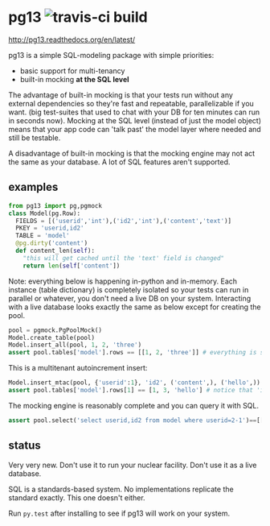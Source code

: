 # pg13 ![travis-ci build](https://travis-ci.org/abe-winter/pg13-py.svg?branch=master)

http://pg13.readthedocs.org/en/latest/

pg13 is a simple SQL-modeling package with simple priorities:
* basic support for multi-tenancy
* built-in mocking **at the SQL level**

The advantage of built-in mocking is that your tests run without any external dependencies so they're fast and repeatable, parallelizable if you want. (big test-suites that used to chat with your DB for ten minutes can run in seconds now). Mocking at the SQL level (instead of just the model object) means that your app code can 'talk past' the model layer where needed and still be testable.

A disadvantage of built-in mocking is that the mocking engine may not act the same as your database. A lot of SQL features aren't supported.

## examples

```python
from pg13 import pg,pgmock
class Model(pg.Row):
  FIELDS = [('userid','int'),('id2','int'),('content','text')]
  PKEY = 'userid,id2'
  TABLE = 'model'
  @pg.dirty('content')
  def content_len(self):
    "this will get cached until the 'text' field is changed"
    return len(self['content'])
```
Note: everything below is happening in-python and in-memory. Each instance (table dictionary) is completely isolated so your tests can run in parallel or whatever, you don't need a live DB on your system. Interacting with a live database looks exactly the same as below except for creating the pool.
```python
pool = pgmock.PgPoolMock()
Model.create_table(pool)
Model.insert_all(pool, 1, 2, 'three')
assert pool.tables['model'].rows == [[1, 2, 'three']] # everything is stored like you'd expect
```
This is a multitenant autoincrement insert:
```python
Model.insert_mtac(pool, {'userid':1}, 'id2', ('content',), ('hello',))
assert pool.tables['model'].rows[1] == [1, 3, 'hello'] # notice that 'id2' is one more than for the previous row
```
The mocking engine is reasonably complete and you can query it with SQL.
```python
assert pool.select('select userid,id2 from model where userid=2-1')==[[1,2],[1,3]]
```

## status

Very very new. Don't use it to run your nuclear facility. Don't use it as a live database.

SQL is a standards-based system. No implementations replicate the standard exactly. This one doesn't either.

Run `py.test` after installing to see if pg13 will work on your system.
